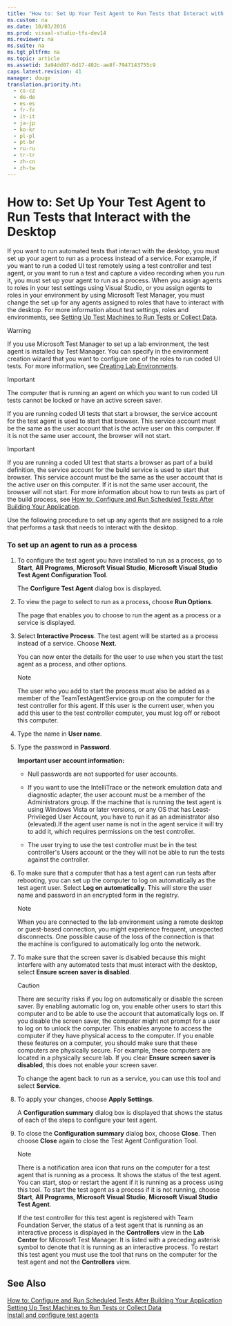 ```yaml
---
title: "How to: Set Up Your Test Agent to Run Tests that Interact with the Desktop"
ms.custom: na
ms.date: 10/03/2016
ms.prod: visual-studio-tfs-dev14
ms.reviewer: na
ms.suite: na
ms.tgt_pltfrm: na
ms.topic: article
ms.assetid: 3a94dd07-6d17-402c-ae8f-7947143755c9
caps.latest.revision: 41
manager: douge
translation.priority.ht: 
  - cs-cz
  - de-de
  - es-es
  - fr-fr
  - it-it
  - ja-jp
  - ko-kr
  - pl-pl
  - pt-br
  - ru-ru
  - tr-tr
  - zh-cn
  - zh-tw
---
```

# How to: Set Up Your Test Agent to Run Tests that Interact with the Desktop
If you want to run automated tests that interact with the desktop, you must set up your agent to run as a process instead of a service. For example, if you want to run a coded UI test remotely using a test controller and test agent, or you want to run a test and capture a video recording when you run it, you must set up your agent to run as a process. When you assign agents to roles in your test settings using Visual Studio, or you assign agents to roles in your environment by using Microsoft Test Manager, you must change the set up for any agents assigned to roles that have to interact with the desktop. For more information about test settings, roles and environments, see [Setting Up Test Machines to Run Tests or Collect Data](../dv_TeamTestALM/Setting-Up-Test-Machines-to-Run-Tests-or-Collect-Data.md).  
  
> [!WARNING]
>  If you use Microsoft Test Manager to set up a lab environment, the test agent is installed by Test Manager. You can specify in the environment creation wizard that you want to configure one of the roles to run coded UI tests. For more information, see [Creating Lab Environments](../dv_TeamTestALM/Creating-Lab-Environments.md).  
  
> [!IMPORTANT]
>  The computer that is running an agent on which you want to run coded UI tests cannot be locked or have an active screen saver.  
  
 If you are running coded UI tests that start a browser, the service account for the test agent is used to start that browser. This service account must be the same as the user account that is the active user on this computer. If it is not the same user account, the browser will not start.  
  
> [!IMPORTANT]
>  If you are running a coded UI test that starts a browser as part of a build definition, the service account for the build service is used to start that browser. This service account must be the same as the user account that is the active user on this computer. If it is not the same user account, the browser will not start. For more information about how to run tests as part of the build process, see [How to: Configure and Run Scheduled Tests After Building Your Application](assetId:///32acfeb1-b1aa-4afb-8cfe-cc209e6183fd).  
  
 Use the following procedure to set up any agents that are assigned to a role that performs a task that needs to interact with the desktop.  
  
### To set up an agent to run as a process  
  
1.  To configure the test agent you have installed to run as a process, go to **Start**, **All Programs**, **Microsoft Visual Studio**, **Microsoft Visual Studio Test Agent Configuration Tool**.  
  
     The **Configure Test Agent** dialog box is displayed.  
  
2.  To view the page to select to run as a process, choose **Run Options**.  
  
     The page that enables you to choose to run the agent as a process or a service is displayed.  
  
3.  Select **Interactive Process**. The test agent will be started as a process instead of a service. Choose **Next**.  
  
     You can now enter the details for the user to use when you start the test agent as a process, and other options.  
  
    > [!NOTE]
    >  The user who you add to start the process must also be added as a member of the TeamTestAgentService group on the computer for the test controller for this agent. If this user is the current user, when you add this user to the test controller computer, you must log off or reboot this computer.  
  
4.  Type the name in **User name**.  
  
5.  Type the password in **Password**.  
  
     **Important user account information:**  
  
    -   Null passwords are not supported for user accounts.  
  
    -   If you want to use the IntelliTrace or the network emulation data and diagnostic adapter, the user account must be a member of the Administrators group. If the machine that is running the test agent is using Windows Vista or later versions, or any OS that has Least-Privileged User Account, you have to run it as an administrator also (elevated).If the agent user name is not in the agent service it will try to add it, which requires permissions on the test controller.  
  
    -   The user trying to use the test controller must be in the test controller's Users account or the they will not be able to run the tests against the controller.  
  
6.  To make sure that a computer that has a test agent can run tests after rebooting, you can set up the computer to log on automatically as the test agent user. Select **Log on automatically**. This will store the user name and password in an encrypted form in the registry.  
  
    > [!NOTE]
    >  When you are connected to the lab environment using a remote desktop or guest-based connection, you might experience frequent, unexpected disconnects. One possible cause of the loss of the connection is that the machine is configured to automatically log onto the network.  
  
7.  To make sure that the screen saver is disabled because this might interfere with any automated tests that must interact with the desktop, select **Ensure screen saver is disabled**.  
  
    > [!CAUTION]
    >  There are security risks if you log on automatically or disable the screen saver. By enabling automatic log on, you enable other users to start this computer and to be able to use the account that automatically logs on. If you disable the screen saver, the computer might not prompt for a user to log on to unlock the computer. This enables anyone to access the computer if they have physical access to the computer. If you enable these features on a computer, you should make sure that these computers are physically secure. For example, these computers are located in a physically secure lab. If you clear **Ensure screen saver is disabled**, this does not enable your screen saver.  
  
     To change the agent back to run as a service, you can use this tool and select **Service**.  
  
8.  To apply your changes, choose **Apply Settings**.  
  
     A **Configuration summary** dialog box is displayed that shows the status of each of the steps to configure your test agent.  
  
9. To close the **Configuration summary** dialog box, choose **Close**. Then choose **Close** again to close the Test Agent Configuration Tool.  
  
    > [!NOTE]
    >  There is a notification area icon that runs on the computer for a test agent that is running as a process. It shows the status of the test agent. You can start, stop or restart the agent if it is running as a process using this tool. To start the test agent as a process if it is not running, choose **Start**, **All Programs**, **Microsoft Visual Studio**, **Microsoft Visual Studio Test Agent**.  
  
     If the test controller for this test agent is registered with Team Foundation Server, the status of a test agent that is running as an interactive process is displayed in the **Controllers** view in the **Lab Center** for Microsoft Test Manager. It is listed with a preceding asterisk symbol to denote that it is running as an interactive process. To restart this test agent you must use the tool that runs on the computer for the test agent and not the **Controllers** view.  
  
## See Also  
 [How to: Configure and Run Scheduled Tests After Building Your Application](assetId:///32acfeb1-b1aa-4afb-8cfe-cc209e6183fd)   
 [Setting Up Test Machines to Run Tests or Collect Data](../dv_TeamTestALM/Setting-Up-Test-Machines-to-Run-Tests-or-Collect-Data.md)   
 [Install and configure test agents](../dv_TeamTestALM/Install-and-configure-test-agents.md)